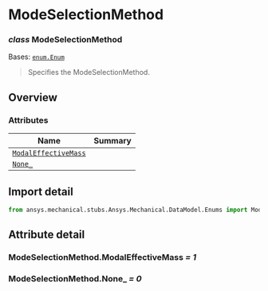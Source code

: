 <a id="modeselectionmethod"></a>

# ModeSelectionMethod

<a id="ModeSelectionMethod"></a>

### *class* ModeSelectionMethod

Bases: [`enum.Enum`](https://docs.python.org/3/library/enum.html#enum.Enum)

> Specifies the ModeSelectionMethod.

> <!-- !! processed by numpydoc !! -->

<a id="overview"></a>

## Overview

### Attributes

| Name | Summary |
|-------------------------------------------------------------------|----|
| [`ModalEffectiveMass`](#ModeSelectionMethod.ModalEffectiveMass)   |    |
| [`None_`](#ModeSelectionMethod.None_)                             |    |

<a id="import-detail"></a>

## Import detail

```python
from ansys.mechanical.stubs.Ansys.Mechanical.DataModel.Enums import ModeSelectionMethod
```

<a id="attribute-detail"></a>

## Attribute detail

<a id="ModeSelectionMethod.ModalEffectiveMass"></a>

### ModeSelectionMethod.ModalEffectiveMass *= 1*

<a id="ModeSelectionMethod.None_"></a>

### ModeSelectionMethod.None_ *= 0*
